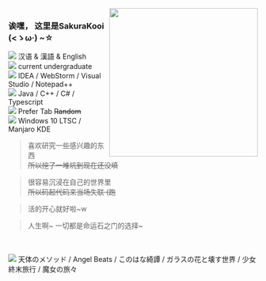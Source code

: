 <img align="right" src="https://cdn.jsdelivr.net/gh/SakuraKoi/SakuraKoi/koishi_83779372.jpg" width='300px'>

### 诶嘿， 这里是SakuraKooi (<ゝω·) ~☆

<img src="https://cdn.jsdelivr.net/gh/primer/octicons/icons/globe-16.svg"> 汉语 & 漢語 & English\
<img src="https://cdn.jsdelivr.net/gh/primer/octicons/icons/mortar-board-16.svg"> current undergraduate\
<img src="https://cdn.jsdelivr.net/gh/primer/octicons/icons/rocket-16.svg"> IDEA / WebStorm / Visual Studio / Notepad++\
<img src="https://cdn.jsdelivr.net/gh/primer/octicons/icons/code-16.svg"> Java / C++ / C# / Typescript\
<img src="https://cdn.jsdelivr.net/gh/primer/octicons/icons/quote-16.svg"> Prefer Tab <s>Random</s>\
<img src="https://cdn.jsdelivr.net/gh/primer/octicons/icons/device-desktop-16.svg"> Windows 10 LTSC / Manjaro KDE

> 喜欢研究一些感兴趣的东西\
> <s>所以挖了一堆坑到现在还没填</s>

> 很容易沉浸在自己的世界里\
> <s>所以码起代码来当场失联 (跑</s>

> 活的开心就好啦~w

> 人生啊~ 一切都是命运石之门的选择~
> 
<br/><br/>
<img src="https://cdn.jsdelivr.net/gh/primer/octicons/icons/heart-16.svg"> 天体のメソッド / Angel Beats / このはな綺譚 / ガラスの花と壊す世界 / 少女終末旅行 / 魔女の旅々
